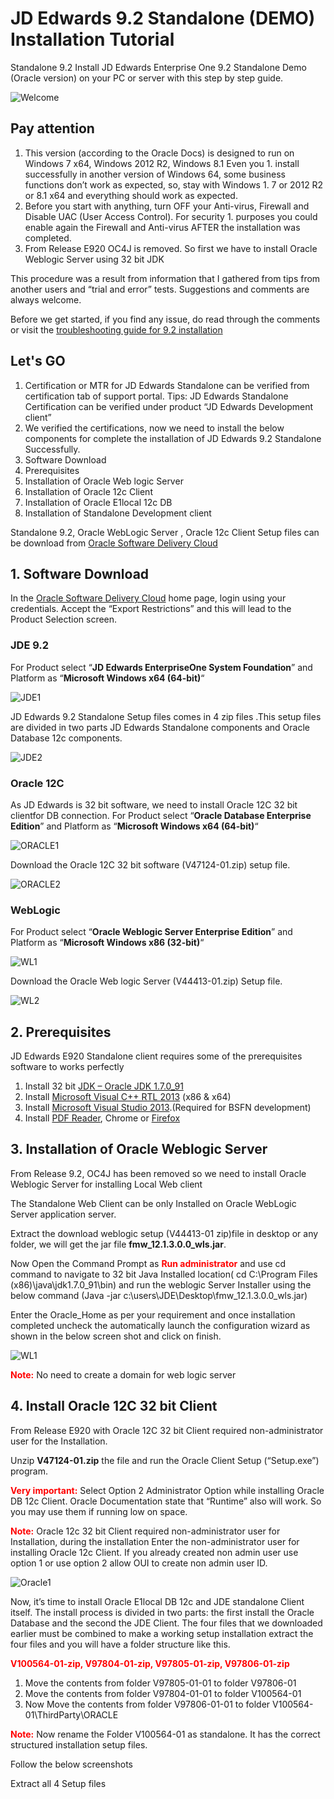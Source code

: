 # JD Edwards 9.2 Standalone (DEMO) Installation Tutorial 

Standalone 9.2 Install JD Edwards Enterprise One 9.2 Standalone Demo (Oracle version) on your PC or server with this step by step guide.

![Welcome](https://raw.githubusercontent.com/GiovaniPM/DMNTests/main/Courses/JDE%20INSTALL/Images/w06p9oaa.bmp)

## Pay attention

1. This version (according to the Oracle Docs) is designed to run on Windows 7 x64, Windows 2012 R2, Windows 8.1 Even you 1. install successfully in another version of Windows 64, some business functions don’t work as expected, so, stay with Windows 1. 7 or 2012 R2 or 8.1 x64 and everything should work as expected.
1. Before you start with anything, turn OFF your Anti-virus, Firewall and Disable UAC (User Access Control). For security 1. purposes you could enable again the Firewall and Anti-virus AFTER the installation was completed.
1. From Release E920 OC4J is removed. So first we have to install Oracle Weblogic Server using 32 bit JDK

This procedure was a result from information that I gathered from tips from another users and “trial and error” tests. Suggestions and comments are always welcome.

Before we get started, if you find any issue, do read through the comments or visit the [troubleshooting guide for 9.2 installation](https://www.jdesource.com/enterpriseone/jd-edwards-standalone-e920-troubleshooting-guide/)

## Let's GO


1. Certification or MTR for JD Edwards Standalone can be verified from certification tab of support portal. Tips: JD Edwards Standalone Certification can be verified under product “JD Edwards Development client”
1. We verified the certifications, now we need to install the below components for complete the installation of JD Edwards 9.2 Standalone Successfully.
1. Software Download
1. Prerequisites
1. Installation of Oracle Web logic Server
1. Installation of Oracle 12c Client
1. Installation of Oracle E1local 12c DB
1. Installation of Standalone Development client

Standalone 9.2, Oracle WebLogic Server , Oracle 12c Client Setup files can be download from [Oracle Software Delivery Cloud](https://edelivery.oracle.com/)

## 1. Software Download

In the [Oracle Software Delivery Cloud](https://edelivery.oracle.com/) home page, login using your credentials. Accept the “Export Restrictions” and this will lead to the Product Selection screen.

### JDE 9.2

For Product select “**JD Edwards EnterpriseOne System Foundation**” and Platform as “**Microsoft Windows x64 (64-bit)**“

![JDE1](https://raw.githubusercontent.com/GiovaniPM/DMNTests/main/Courses/JDE%20INSTALL/Images/zrbk9sov.bmp)

JD Edwards 9.2 Standalone Setup files comes in 4 zip files .This setup files are divided in two parts JD Edwards Standalone components and Oracle Database 12c components.

![JDE2](https://raw.githubusercontent.com/GiovaniPM/DMNTests/main/Courses/JDE%20INSTALL/Images/nid962z4.bmp)

### Oracle 12C

As JD Edwards is 32 bit software, we need to install Oracle 12C 32 bit clientfor DB connection. For Product select “**Oracle Database Enterprise Edition**” and Platform as “**Microsoft Windows x64 (64-bit)**“

![ORACLE1](https://raw.githubusercontent.com/GiovaniPM/DMNTests/main/Courses/JDE%20INSTALL/Images/s0avbagr.bmp)

Download the Oracle 12C 32 bit software (V47124-01.zip) setup file.

![ORACLE2](https://raw.githubusercontent.com/GiovaniPM/DMNTests/main/Courses/JDE%20INSTALL/Images/48hnohds.bmp)

### WebLogic

For Product select “**Oracle Weblogic Server Enterprise Edition**” and Platform as “**Microsoft Windows x86 (32-bit)**“

![WL1](https://raw.githubusercontent.com/GiovaniPM/DMNTests/main/Courses/JDE%20INSTALL/Images/y5bcifoe.bmp)

Download the Oracle Web logic Server (V44413-01.zip) Setup file.

![WL2](https://raw.githubusercontent.com/GiovaniPM/DMNTests/main/Courses/JDE%20INSTALL/Images/qdj1sprk.bmp)

## 2. Prerequisites

JD Edwards E920 Standalone client requires some of the prerequisites software to works perfectly

1. Install 32 bit [JDK – Oracle JDK 1.7.0_91](http://www.oracle.com/technetwork/java/javase/downloads/java-archive-downloads-javase7-521261.html)
1. Install [Microsoft Visual C++ RTL 2013](https://www.microsoft.com/en-au/download/details.aspx?id=40784) (x86 & x64)
1. Install [Microsoft Visual Studio 2013](https://www.microsoft.com/en-au/download/details.aspx?id=44914).(Required for BSFN development)
1. Install [PDF Reader](https://www.foxitsoftware.com/products/pdf-reader/), Chrome or [Firefox](https://www.mozilla.org/en-US/firefox/new/)

## 3. Installation of Oracle Weblogic Server

From Release 9.2, OC4J has been removed so we need to install Oracle Weblogic Server for installing Local Web client

The Standalone Web Client can be only Installed on Oracle WebLogic Server application server.

Extract the download weblogic setup (V44413-01 zip)file in desktop or any folder, we will get the jar file **fmw_12.1.3.0.0_wls.jar**.

Now Open the Command Prompt as **<span style="color:red;">Run administrator</span>** and use cd command to navigate to 32 bit Java Installed location( cd C:\Program Files (x86)\java\jdk1.7.0_91\bin) and run the weblogic Server Installer using the below command (Java -jar c:\users\JDE\Desktop\fmw_12.1.3.0.0_wls.jar)

Enter the Oracle_Home as per your requirement and once installation completed uncheck the automatically launch the configuration wizard as shown in the below screen shot and click on finish.

![WL1](https://raw.githubusercontent.com/GiovaniPM/DMNTests/main/Courses/JDE%20INSTALL/Images/jb6up0lz.bmp)

**<span style="color:red;">Note:</span>** No need to create a domain for web logic server

## 4. Install Oracle 12C 32 bit Client

From Release E920 with Oracle 12C 32 bit Client required non-administrator user for the Installation.

Unzip **V47124-01.zip** the file and run the Oracle Client Setup (“Setup.exe”) program.

**<span style="color:red;">Very important:</span>** Select Option 2 Administrator Option while installing Oracle DB 12c Client. Oracle Documentation state that “Runtime” also will work. So you may use them if running low on space.

**<span style="color:red;">Note:</span>** Oracle 12c 32 bit Client required non-administrator user for Installation, during the installation Enter the non-administrator user for installing Oracle 12c Client. If you already created non admin user use option 1 or use option 2 allow OUI to create non admin user ID.

![Oracle1](https://raw.githubusercontent.com/GiovaniPM/DMNTests/main/Courses/JDE%20INSTALL/Images/s133rsut.bmp)

Now, it’s time to install Oracle E1local DB 12c and JDE standalone Client itself. The install process is divided in two parts: the first install the Oracle Database and the second the JDE Client. The four files that we downloaded earlier must be combined to make a working setup installation extract the four files and you will have a folder structure like this.

**<span style="color:red;">V100564-01-zip, V97804-01-zip, V97805-01-zip, V97806-01-zip</span>**


1. Move the contents from folder V97805-01-01 to folder V97806-01
1. Move the contents from folder V97804-01-01 to folder V100564-01
1. Now Move the contents from folder V97806-01-01 to folder V100564-01\ThirdParty\ORACLE

**<span style="color:red;">Note:</span>** Now rename the Folder V100564-01 as standalone. It has the correct structured installation setup files.

Follow the below screenshots

Extract all 4 Setup files